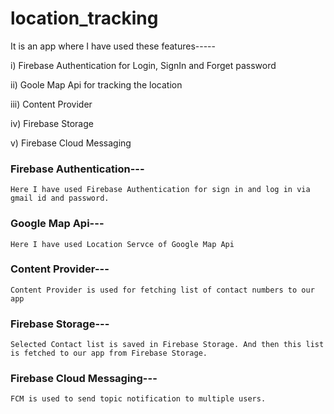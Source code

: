 # location_tracking

  It is an app where I have used these features-----
  
  i)  Firebase Authentication for Login, SignIn and Forget password
  
 ii)  Goole Map Api for tracking the location
 
iii)  Content Provider

 iv)  Firebase Storage 
 
 v)   Firebase Cloud Messaging
 
 ### Firebase Authentication---
 
    Here I have used Firebase Authentication for sign in and log in via gmail id and password. 
 
 ### Google Map Api---
 
    Here I have used Location Servce of Google Map Api
    
 ### Content Provider---
 
    Content Provider is used for fetching list of contact numbers to our app
   
 ### Firebase Storage---
 
    Selected Contact list is saved in Firebase Storage. And then this list is fetched to our app from Firebase Storage.
    
 ### Firebase Cloud Messaging---
 
    FCM is used to send topic notification to multiple users.
 
      
